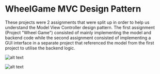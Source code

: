# WheelGame MVC Design Pattern


These projects were 2 assignments that were split up in order to help us understand the Model View Controller design pattern. The first assignment (Project "Wheel Game") consisted of mainly implementing the model and backend code while the second assignment consisted of implementing a GUI interface in a separate project that referenced the model from the first project to utilise the backend logic. 

![alt text](https://i.imgur.com/ttXEIsJ.png)

![alt text](https://i.imgur.com/WgX0VNE.png)

